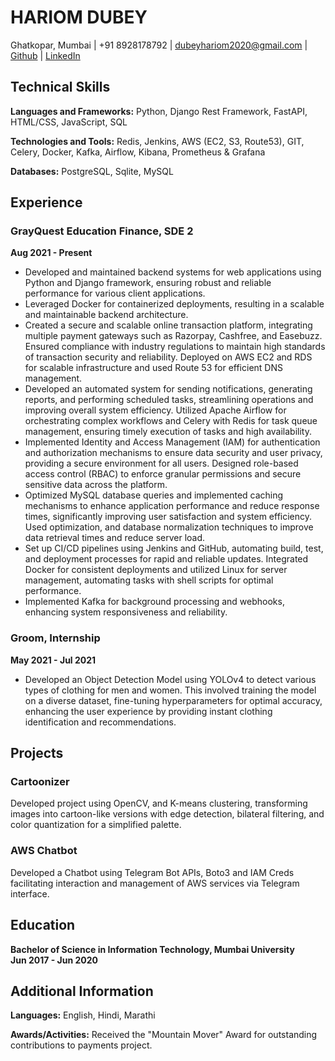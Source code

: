
# HARIOM DUBEY

Ghatkopar, Mumbai | +91 8928178792 | dubeyhariom2020@gmail.com | [Github](https://github.com/hariomdubey03) | [LinkedIn](https://www.linkedin.com/in/hariomdubey)

## Technical Skills

**Languages and Frameworks:** Python, Django Rest Framework, FastAPI, HTML/CSS, JavaScript, SQL

**Technologies and Tools:** Redis, Jenkins, AWS (EC2, S3, Route53), GIT, Celery, Docker, Kafka, Airflow, Kibana, Prometheus & Grafana

**Databases:** PostgreSQL, Sqlite, MySQL

## Experience

### GrayQuest Education Finance, SDE 2
**Aug 2021 - Present**

- Developed and maintained backend systems for web applications using Python and Django framework, ensuring robust and reliable performance for various client applications.
- Leveraged Docker for containerized deployments, resulting in a scalable and maintainable backend architecture.
- Created a secure and scalable online transaction platform, integrating multiple payment gateways such as Razorpay, Cashfree, and Easebuzz. Ensured compliance with industry regulations to maintain high standards of transaction security and reliability. Deployed on AWS EC2 and RDS for scalable infrastructure and used Route 53 for efficient DNS management.
- Developed an automated system for sending notifications, generating reports, and performing scheduled tasks, streamlining operations and improving overall system efficiency. Utilized Apache Airflow for orchestrating complex workflows and Celery with Redis for task queue management, ensuring timely execution of tasks and high availability.
- Implemented Identity and Access Management (IAM) for authentication and authorization mechanisms to ensure data security and user privacy, providing a secure environment for all users. Designed role-based access control (RBAC) to enforce granular permissions and secure sensitive data across the platform.
- Optimized MySQL database queries and implemented caching mechanisms to enhance application performance and reduce response times, significantly improving user satisfaction and system efficiency. Used optimization, and database normalization techniques to improve data retrieval times and reduce server load.
- Set up CI/CD pipelines using Jenkins and GitHub, automating build, test, and deployment processes for rapid and reliable updates. Integrated Docker for consistent deployments and utilized Linux for server management, automating tasks with shell scripts for optimal performance.
- Implemented Kafka for background processing and webhooks, enhancing system responsiveness and reliability.

### Groom, Internship
**May 2021 - Jul 2021**

- Developed an Object Detection Model using YOLOv4 to detect various types of clothing for men and women. This involved training the model on a diverse dataset, fine-tuning hyperparameters for optimal accuracy, enhancing the user experience by providing instant clothing identification and recommendations.

## Projects

### Cartoonizer
Developed project using OpenCV, and K-means clustering, transforming images into cartoon-like versions with edge detection, bilateral filtering, and color quantization for a simplified palette.

### AWS Chatbot
Developed a Chatbot using Telegram Bot APIs, Boto3 and IAM Creds facilitating interaction and management of AWS services via Telegram interface.

## Education

**Bachelor of Science in Information Technology, Mumbai University**  
**Jun 2017 - Jun 2020**

## Additional Information

**Languages:** English, Hindi, Marathi

**Awards/Activities:** Received the "Mountain Mover" Award for outstanding contributions to payments project.
